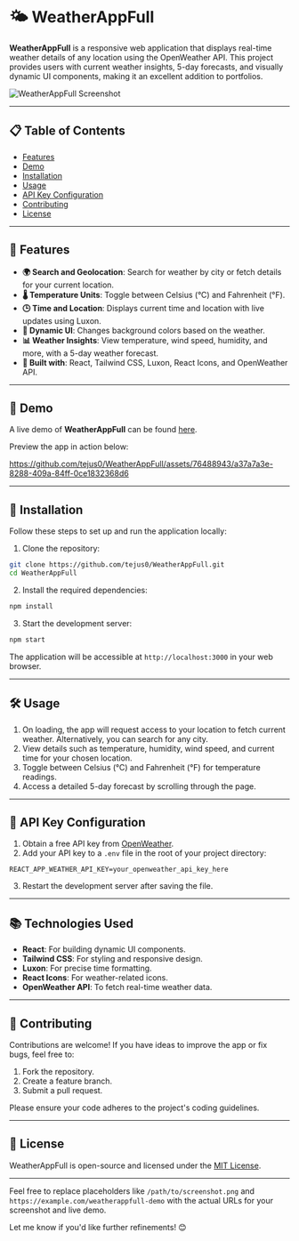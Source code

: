 # 🌤 WeatherAppFull

**WeatherAppFull** is a responsive web application that displays real-time weather details of any location using the OpenWeather API. This project provides users with current weather insights, 5-day forecasts, and visually dynamic UI components, making it an excellent addition to portfolios.

![WeatherAppFull Screenshot](/path/to/screenshot.png)

---

## 📋 Table of Contents

- [Features](#features)
- [Demo](#demo)
- [Installation](#installation)
- [Usage](#usage)
- [API Key Configuration](#api-key-configuration)
- [Contributing](#contributing)
- [License](#license)

---

## 🌟 Features

- **🌍 Search and Geolocation**: Search for weather by city or fetch details for your current location.
- **🌡️ Temperature Units**: Toggle between Celsius (°C) and Fahrenheit (°F).
- **🕒 Time and Location**: Displays current time and location with live updates using Luxon.
- **🎨 Dynamic UI**: Changes background colors based on the weather. 
- **📊 Weather Insights**: View temperature, wind speed, humidity, and more, with a 5-day weather forecast.
- **🌟 Built with**: React, Tailwind CSS, Luxon, React Icons, and OpenWeather API.

---

## 🎥 Demo

A live demo of **WeatherAppFull** can be found [here](https://example.com/weatherappfull-demo).

Preview the app in action below:

https://github.com/tejus0/WeatherAppFull/assets/76488943/a37a7a3e-8288-409a-84ff-0ce1832368d6

---

## 🚀 Installation

Follow these steps to set up and run the application locally:

1. Clone the repository:

```bash
git clone https://github.com/tejus0/WeatherAppFull.git
cd WeatherAppFull
```

2. Install the required dependencies:

```bash
npm install
```

3. Start the development server:

```bash
npm start
```

The application will be accessible at `http://localhost:3000` in your web browser.

---

## 🛠️ Usage

1. On loading, the app will request access to your location to fetch current weather. Alternatively, you can search for any city.
2. View details such as temperature, humidity, wind speed, and current time for your chosen location.
3. Toggle between Celsius (°C) and Fahrenheit (°F) for temperature readings.
4. Access a detailed 5-day forecast by scrolling through the page.

---

## 🔑 API Key Configuration

1. Obtain a free API key from [OpenWeather](https://openweathermap.org/api).
2. Add your API key to a `.env` file in the root of your project directory:

```plaintext
REACT_APP_WEATHER_API_KEY=your_openweather_api_key_here
```

3. Restart the development server after saving the file.

---

## 📚 Technologies Used

- **React**: For building dynamic UI components.
- **Tailwind CSS**: For styling and responsive design.
- **Luxon**: For precise time formatting.
- **React Icons**: For weather-related icons.
- **OpenWeather API**: To fetch real-time weather data.

---

## 🤝 Contributing

Contributions are welcome! If you have ideas to improve the app or fix bugs, feel free to:

1. Fork the repository.
2. Create a feature branch.
3. Submit a pull request.

Please ensure your code adheres to the project's coding guidelines.

---

## 📜 License

WeatherAppFull is open-source and licensed under the [MIT License](https://opensource.org/licenses/MIT).

---

Feel free to replace placeholders like `/path/to/screenshot.png` and `https://example.com/weatherappfull-demo` with the actual URLs for your screenshot and live demo.

Let me know if you'd like further refinements! 😊
